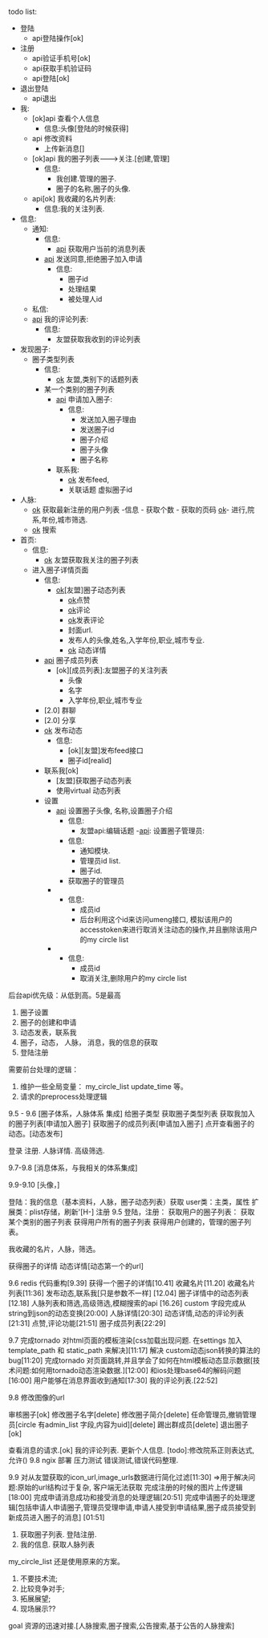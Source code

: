 todo list:
- 登陆
	- api登陆操作[ok]
- 注册
	- api验证手机号[ok]
	- api获取手机验证码
	- api登陆[ok]
- 退出登陆
	- api退出
- 我:
	- [ok]api 查看个人信息
		- 信息:头像[登陆的时候获得]
	- api 修改资料
		- 上传新消息[]
	- [ok]api 我的圈子列表--->关注.[创建,管理]
		- 信息:
			- 我创建.管理的圈子.
			- 圈子的名称,圈子的头像.
	- api[ok] 我收藏的名片列表:
		- 信息:我的关注列表.
- 信息:
	- 通知:
		- 信息:
			- [api] 获取用户当前的消息列表
		- [api] 发送同意,拒绝圈子加入申请
			- 信息:
				- 圈子id
				- 处理结果
				- 被处理人id
	- 私信:
	- [api] 我的评论列表:
		- 信息:
			- 友盟获取我收到的评论列表
- 发现圈子:
	- 圈子类型列表
		- 信息:
			- [ok][api] 友盟,类别下的话题列表
		- 某一个类别的圈子列表
            - [api] 申请加入圈子:
                - 信息:
                    - 发送加入圈子理由
                    - 发送圈子id
                    - 圈子介绍
                    - 圈子头像
                    - 圈子名称
            - 联系我:
            	- [ok][api] 发布feed,
            	- 关联话题 虚拟圈子id
- 人脉:
	- [ok][api] 获取最新注册的用户列表
		-信息
			- 获取个数
			- 获取的页码
		[ok][api]- 进行,院系,年份,城市筛选.
	- [ok][api] 搜索
- 首页:
	-  信息:
		- [ok][api] 友盟获取我关注的圈子列表
	- 进入圈子详情页面
		- 信息:
			- [ok][api][友盟]圈子动态列表
				- [ok][api]点赞
				- [ok][api]评论
				- [ok][api]发表评论
				- 封面url.
				- 发布人的头像,姓名,入学年份,职业,城市专业.
				- [ok][api] 动态详情
		- [api] 圈子成员列表
			- [ok][成员列表]:友盟圈子的关注列表
				- 头像
				- 名字
				- 入学年份,职业,城市专业
		- [2.0] 群聊
		- [2.0] 分享
		- [ok][api] 发布动态
			- 信息:
				- [ok][友盟]发布feed接口
				- 圈子id[realid]
		- 联系我[ok]
			- [友盟]获取圈子动态列表
			- 使用virtual 动态列表
		- 设置
			- [api] 设置圈子头像, 名称,设置圈子介绍
				- 信息:
					- 友盟api:编辑话题
			-[api]:  设置圈子管理员:
				- 信息:
					- 通知模块.
					- 管理员id list.
					- 圈子id.
				- 获取圈子的管理员
			- [api]: 踢出群成员
				- 信息:
					- 成员id
					- 后台利用这个id来访问umeng接口, 模拟该用户的accesstoken来进行取消关注动态的操作,并且删除该用户的my circle list
			- [api]: 退出圈子
				- 信息:
					- 成员id
					- 取消关注,删除用户的my circle list

后台api优先级：从低到高。5是最高
1.  圈子设置
2. 	圈子的创建和申请
3. 	动态发表，联系我
3. 	圈子，动态， 人脉， 消息，我的信息的获取
4. 	登陆注册


需要前台处理的逻辑：
1. 维护一些全局变量： my_circle_list update_time 等。
2. 请求的preprocess处理逻辑


9.5 - 9.6 [圈子体系，人脉体系 集成]
给圈子类型
获取圈子类型列表
获取我加入的圈子列表[申请加入圈子]
获取圈子的成员列表[申请加入圈子]
点开查看圈子的动态。[动态发布]

登录
注册.
人脉详情.
高级筛选.


9.7-9.8  [消息体系，与我相关的体系集成]

9.9-9.10 [头像，]


登陆：我的信息（基本资料，人脉，圈子动态列表）获取
	user类：主类，属性
	扩展类：plist存储，刷新'[H-]
注册
9.5
登陆，注册：
获取用户的圈子列表：
获取某个类别的圈子列表
获得用户所有的圈子列表
获得用户创建的，管理的圈子列表。

我收藏的名片，人脉，筛选。

获得圈子的详情
动态详情[动态第一个的url]

9.6
redis 代码重构[9.39]
获得一个圈子的详情[10.41]
收藏名片[11.20]
收藏名片列表[11:36]
发布动态,联系我[只是参数不一样] [12.04]
圈子详情中的动态列表[12.18]
人脉列表和筛选,高级筛选,模糊搜索的api [16.26]
custom 字段完成从string到json的动态变换[20:00]
人脉详情[20:30]
动态详情,动态的评论列表[21:31]
点赞,评论功能[21:51]
圈子成员列表[22:29]

9.7
完成tornado 对html页面的模板渲染[css加载出现问题. 在settings 加入 template_path 和 static_path 来解决][11:17]
解决 custom动态json转换的算法的bug[11:20]
完成tornado 对页面跳转,并且学会了如何在html模板动态显示数据[技术问题:如何用tornado动态渲染数据.][12:00]
和ios处理base64的解码问题[16:00]
用户能够在消息界面收到通知[17:30]
我的评论列表.[22:52]

9.8
修改图像的url


审核圈子[ok]
修改圈子名字[delete]
修改圈子简介[delete]
任命管理员,撤销管理员[circle 有admin_list 字段,内容为uid][delete]
踢出群成员[delete]
退出圈子[ok]

查看消息的请求.[ok]
我的评论列表.
更新个人信息.
[todo]:修改院系正则表达式,允许()
9.8
ngix 部署
压力测试
错误测试,错误代码整理.

9.9
对从友盟获取的icon_url,image_urls数据进行简化过滤[11:30] =>用于解决问题:原始的url结构过于复杂, 客户端无法获取
完成注册的时候的图片上传逻辑[18:00]
完成申请消息成功和接受消息的处理逻辑[20:51]
完成申请圈子的处理逻辑[包括申请人申请圈子,管理员受理申请,申请人接受到申请结果,圈子成员接受到新成员进入圈子的消息] [01:51]

1. 获取圈子列表. 登陆注册.
2. 我的信息. 获取人脉列表



my_circle_list 还是使用原来的方案。



1. 不要技术流;
2. 比较竞争对手;
3. 拓展展望;
4. 现场展示??

goal 资源的迅速对接.[人脉搜索,圈子搜索,公告搜索,基于公告的人脉搜索]